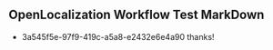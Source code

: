 ## OpenLocalization Workflow Test MarkDown
* 3a545f5e-97f9-419c-a5a8-e2432e6e4a90 
thanks!<!--HONumber=Mar16_HO3-->
